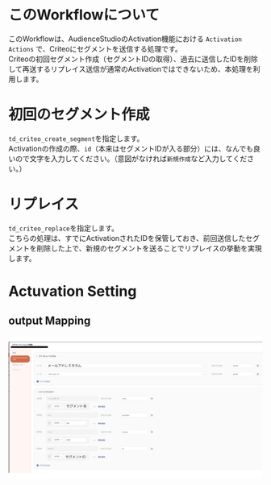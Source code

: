 # このWorkflowについて
このWorkflowは、AudienceStudioのActivation機能における `Activation Actions` で、Criteoにセグメントを送信する処理です。  
Criteoの初回セグメント作成（セグメントIDの取得）、過去に送信したIDを削除して再送するリプレイス送信が通常のActivationではできないため、本処理を利用します。

# 初回のセグメント作成
`td_criteo_create_segment`を指定します。  
Activationの作成の際、`id`（本来はセグメントIDが入る部分）には、なんでも良いので文字を入力してください。（意図がなければ`新規作成`など入力してください。）

# リプレイス
`td_criteo_replace`を指定します。  
こちらの処理は、すでにActivationされたIDを保管しておき、前回送信したセグメントを削除した上で、新規のセグメントを送ることでリプレイスの挙動を実現します。

# Actuvation Setting
## output Mapping
![Image](https://github.com/tsukaharakazuki/td_onb_pkg/blob/main/img/criteo_activation_output.png)
